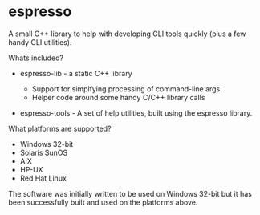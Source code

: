# espresso
A small C++ library to help with developing CLI tools quickly (plus a few handy CLI utilities).

Whats included?

* espresso-lib - a static C++ library
 
    - Support for simplfying processing of command-line args.
    - Helper code around some handy C/C++ library calls

* espresso-tools - A set of help utilities, built using the espresso library. 


What platforms are supported?

* Windows 32-bit
* Solaris SunOS
* AIX
* HP-UX
* Red Hat Linux

The software was initially written to be used on Windows 32-bit but it has been successfully built and used on the platforms above. 

